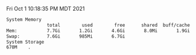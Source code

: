 Fri Oct  1 10:18:35 PM MDT 2021
```bash
System Memory
               total        used        free      shared  buff/cache   available
Mem:           7.7Gi       1.2Gi       4.6Gi       8.0Mi       1.9Gi       6.2Gi
Swap:          7.6Gi       985Mi       6.7Gi
System Storage
670M	.
```
```bash
